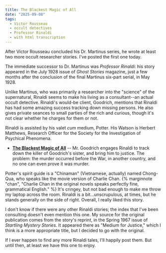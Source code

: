 ```yaml
---
title: The Blackest Magic of All
date: "2025-09-08"
tags: 
  - Victor Rousseau
  - occult detectives
  - Professor Rinaldi
  - with html transcription
---
```


After Victor Rousseau concluded his Dr. Martinus series, he wrote at least two more occult researcher stories. I've posted the first one today.

The immediate successor to Dr. Martinus was *Professor Rinaldi*: his story appeared in the July 1928 issue of *Ghost Stories* magazine, just a few months
after the conclusion of the final Martinus six-part serial, in May 1928. 

Unlike Martinus, who was primarily a researcher into the "science" of the supernatural, Rinaldi seems to make his living as a consultant--an actual occult detective. Rinaldi's would-be client, Goodrich, mentions that Rinaldi has had some amazing success tracking down missing persons. He also gives private seances to small parties of the rich and curious, though it's not clear whether he charges for them or not. 

Rinaldi is assisted by his valet *cum* medium, Potter. His Watson is Herbert Matthews, Research Officer for the Society for the Investigation of Psychical Phenomena. 

* [**The Blackest Magic of All**](/victor-rousseau/blackest-magic-of-all/) -- Mr. Goodrich engages Rinaldi to track down the killer of Goodrich's sister, and bring him to justice. The problem: the murder occurred before the War, in another country, and no one can even prove it was murder.

Potter's spirit guide is a "Chinaman" (Vietnamese, actually) named Chong-Qua, who speaks like the movie version of Charlie Chan. {% marginnote "chan", "Charlie Chan in the original novels speaks perfectly fine, grammatical English." %} It's cringey, but not bad enough to make me throw my laptop across the room. Rinaldi is a bit...unscrupulous, at times, but he stands generally on the side of right. Overall, I really liked this story.

I don't know if there were any other Rinaldi stories; the index that I've been consulting doesn't even mention this one. My source for the original publication comes from the story's reprint, in the Spring 1967 issue of *Startling Mystery Stories*. It appeared there as "Medium for Justice," which I think is a more appropriate title, but I decided to go with the original.

If I ever happen to find any more Rinaldi tales, I'll happily post them. But until then, at least we have this one to enjoy.





